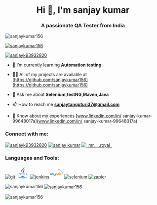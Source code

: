 <h1 align="center">Hi 👋, I'm sanjay kumar</h1>
<h3 align="center">A passionate QA Tester from India</h3>

<p align="left"> <img src="https://komarev.com/ghpvc/?username=sanjaykumar156&label=Profile%20views&color=0e75b6&style=flat" alt="sanjaykumar156" /> </p>

<p align="left"> <a href="https://github.com/ryo-ma/github-profile-trophy"><img src="https://github-profile-trophy.vercel.app/?username=sanjaykumar156" alt="sanjaykumar156" /></a> </p>

<p align="left"> <a href="https://twitter.com/sanjayk93932820" target="blank"><img src="https://img.shields.io/twitter/follow/sanjayk93932820?logo=twitter&style=for-the-badge" alt="sanjayk93932820" /></a> </p>

- 🌱 I’m currently learning **Automation testing**

- 👨‍💻 All of my projects are available at [https://github.com/sanjaykumar156](https://github.com/sanjaykumar156)

- 💬 Ask me about **Selenium,testNG,Maven,Java**

- 📫 How to reach me **sanjaytanguturi37@gmail.com**

- 📄 Know about my experiences [www.linkedin.com/in/ sanjay-kumar-99648017a](www.linkedin.com/in/ sanjay-kumar-99648017a)

<h3 align="left">Connect with me:</h3>
<p align="left">
<a href="https://twitter.com/sanjayk93932820" target="blank"><img align="center" src="https://raw.githubusercontent.com/rahuldkjain/github-profile-readme-generator/master/src/images/icons/Social/twitter.svg" alt="sanjayk93932820" height="30" width="40" /></a>
<a href="https://linkedin.com/in/sanjay kumar" target="blank"><img align="center" src="https://raw.githubusercontent.com/rahuldkjain/github-profile-readme-generator/master/src/images/icons/Social/linked-in-alt.svg" alt="sanjay kumar" height="30" width="40" /></a>
<a href="https://instagram.com/_mr.__.royal_" target="blank"><img align="center" src="https://raw.githubusercontent.com/rahuldkjain/github-profile-readme-generator/master/src/images/icons/Social/instagram.svg" alt="_mr.__.royal_" height="30" width="40" /></a>
</p>

<h3 align="left">Languages and Tools:</h3>
<p align="left"> <a href="https://git-scm.com/" target="_blank" rel="noreferrer"> <img src="https://www.vectorlogo.zone/logos/git-scm/git-scm-icon.svg" alt="git" width="40" height="40"/> </a> <a href="https://www.java.com" target="_blank" rel="noreferrer"> <img src="https://raw.githubusercontent.com/devicons/devicon/master/icons/java/java-original.svg" alt="java" width="40" height="40"/> </a> <a href="https://www.jenkins.io" target="_blank" rel="noreferrer"> <img src="https://www.vectorlogo.zone/logos/jenkins/jenkins-icon.svg" alt="jenkins" width="40" height="40"/> </a> <a href="https://www.mysql.com/" target="_blank" rel="noreferrer"> <img src="https://raw.githubusercontent.com/devicons/devicon/master/icons/mysql/mysql-original-wordmark.svg" alt="mysql" width="40" height="40"/> </a> <a href="https://www.selenium.dev" target="_blank" rel="noreferrer"> <img src="https://raw.githubusercontent.com/detain/svg-logos/780f25886640cef088af994181646db2f6b1a3f8/svg/selenium-logo.svg" alt="selenium" width="40" height="40"/> </a> <a href="https://zapier.com" target="_blank" rel="noreferrer"> <img src="https://www.vectorlogo.zone/logos/zapier/zapier-icon.svg" alt="zapier" width="40" height="40"/> </a> </p>

<p><img align="left" src="https://github-readme-stats.vercel.app/api/top-langs?username=sanjaykumar156&show_icons=true&locale=en&layout=compact" alt="sanjaykumar156" /></p>

<p>&nbsp;<img align="center" src="https://github-readme-stats.vercel.app/api?username=sanjaykumar156&show_icons=true&locale=en" alt="sanjaykumar156" /></p>

<p><img align="center" src="https://github-readme-streak-stats.herokuapp.com/?user=sanjaykumar156&" alt="sanjaykumar156" /></p>
